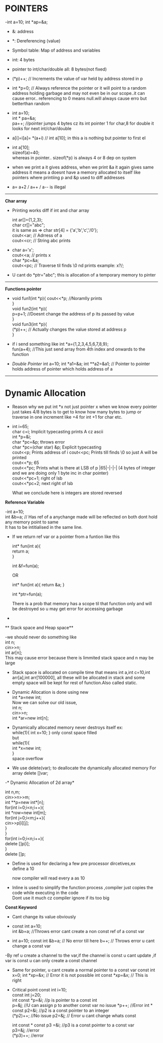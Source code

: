# POINTERS
-int a=10;
int *ap=&a;
- &: address
- *: Dereferencing (value)
- Symbol table: Map of address and variables
- int: 4 bytes
- pointer to int/char/double all: 8 bytes(not fixed)
  
-  (*p)++;  // Increments the value of var held by address stored in p

- int *p=0; // Always reference the pointer or it will point to a random address holding garbage and may not even be in our scope..it can cause error.. referencing to 0 means null.will always cause erro but betterthan random

  
- int a=10;  
  int * pa=&a;  
  pa++;     //pointer jumps 4 bytes cz its int pointer 1 for char,8 for double  it looks for next int/char/double
  
- a[i]=i[a]= *(a+i) // int a[10]; in this a is nothing but pointer to first el

- int a[10];  
  sizeof(a)=40;  
  whereas in pointer.. sizeof(*p) is always 4 or 8 dep on system  

- when we print a it gives address, when we print &a it again gives same address
  it means a doesnt have a memory allocated to itself like pointers where printiing p and &p used to diff addresses

- a= a+2 / a++ / a-- is illegal
---
**Char array**

- Printing works diff if int and char array

  int ar[]={1,2,3};  
  char cr[]="abc";  
  it is same as => char str[4] = {'a','b','c','/0'};  
  cout<<ar; // Adrress of  a  
  cout<<cr; // String abc prints  


- char a='x';  
  cout<<a;      // prints x  
  char *pc=&a;  
  cout<<pc;     // Traverse til finds \0 nd prints example: x?/;  

- U cant do *ptr="abc";  this is allocation of a temporary memory to pinter 

---

**Functions pointer**

- 
  void fun1(int *p){
      cout<<*p;         //Noramlly prints  
    }  
  void fun2(int *p){  
      p=p+1;            //Doesnt change the address of p its passed by value   
  }  
  void fun3(int *p){  
      (*p)++;               // Actually changes the value stored at address p  
  }  

- if i send something like 
    int *a={1,2,3,4,5,6,7,8,9};  
    fun(a+4);    //This just send array from 4th index and onwards to the function  
    
- *Double Pointer*
  int a=10;
  int *a1=&a;
  int **a2=&a1; // Pointer to pointer  holds address of pointer which holds address of a

---


# Dynamic Allocation

- Reason why we put int *x not just pointer x when we know every pointer just takes 4/8 bytes is to get to know how many bytes to jump or traverse in one increment like +4 for int +1 for char etc.
  
- 
  int i=65;    
   char c=i;         Implicit typecasting prints A cz ascii  
   int *p=&i;  
   char *pc=&p;   throws error     
   char *pc=(char star) &p;  Explicit typecasting    
   cout<<p;   Prints address of i 
   cout<<pc;  Prints till finds \0 so just A will be printed   
   cout<<*p;  65  
   cout<<*pc;  Prints what is there at LSB of p   |65|-|-|-| (4 bytes of integer and we are doing only 1 byte inc in char pointer)   
   cout<<*pc+1;  right of lsb   
   cout<<*pc+2; next right of lsb  

   What we conclude here is integers are stored reversed

**Reference Variable**

-int a=10;  
int &b=a; // Has ref of a anychange made will be reflected on both dont hold any memory point to same  
It has to be intitialised in the same line.  

- If we return ref var or a pointer from a funtion like this
   
   int* fun(int a){  
       return a;  
   }  
  
   int &f=fun(a);  

   OR 

   int* fun(int a){
       return &a;
   }

   int *ptr=fun(a);
   

   There is a prob that memory has a scope til that function only and will be destroyed so u may get error for accessing garbage

-

** Stack space and Heap space**

-we should never do something like  
    int n;  
    cin>>n;  
    int ar[n];  
This may cause error because there is limmited stack space and n may be large

- Stack space is allocated on compile time that means int a,int c=10,int arr[a],int arr[100000], all these will be allocated in stack and some empty space will be kept for rest of function.Also called static.  

- Dynamic Allocation is done using new  
    int *a=new int;  
  Now we can solve our old issue,  
  int n;  
  cin>>n;  
  int *ar=new int[n];  

- Dynamically allocated memory never destroys itself
  ex:  
  while(1){
      int x=10;
  }
  only const space filled  
    but  
  while(1){  
      int *x=new int;  
  }  
  space overflow  


- We use delete(var); to deallocate the dynamically allocated memory
   For array delete []var;

-* Dynamic Allocation of 2d array*
  
  int n,m;  
  cin>>n>>m;  
  int **p=new int\*[n];  
  for(int i=0;i<n;i++){  
      int *row=new int[m];  
      for(int j=0;i<m;j++){  
          cin>>p[i][j];  
      }  
  }  
  for(int i=0;i<n;i++){  
      delete []p[i];  
  }  
  delete []p;  


- Define is used for declaring a few pre processor dircetives,ex  
  define a 10

  now compiler will read every a as 10

- Inline is used to simplify the function process ,compiler just copies the code while executing in the code  
  Dont use it much cz compiler ignore if its too big  

**Const Keyword**

- Cant change its value obviously

- const int a=10;  
  int &b=a; //Throws error cant create a non const ref of a const var

- int a=10;
  const int &b=a;  // No error till here
  b++;   // Throws error u cant change a const var

-By ref u create a channel to the var,if the channel is const u cant update ,if var is const u can only create a const channel

- Same for pointer, u cant create a normal pointer to a const var
  const int x=0;
  int *xp=&x;    // Error it is not possible
  int const *xp=&x; // This is right

- Critical point
  const int i=10;  
  const int j=20;  
  int const *p=&i;  //p is pointer to a const int  
  p=&j;  //U can assign p to another const var no issue 
  *p++;  //Error 
  int * const p2=&i;  //p2 is a const pointer to an integer   
  (*p2)++;  //No issue
  p2=&j;   // Error u cant change whats const  

  int const * const p3 =&i; //p3 is a const pointer to a const var   
  p3=&j;  //error  
  (*p3)++;  //error  
